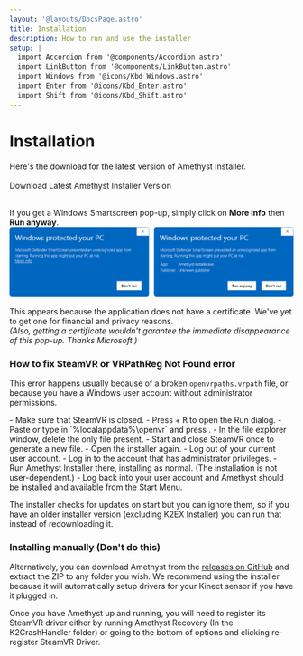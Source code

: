 ```yaml
---
layout: '@layouts/DocsPage.astro'
title: Installation
description: How to run and use the installer
setup: | 
  import Accordion from '@components/Accordion.astro'
  import LinkButton from '@components/LinkButton.astro'
  import Windows from '@icons/Kbd_Windows.astro'
  import Enter from '@icons/Kbd_Enter.astro'
  import Shift from '@icons/Kbd_Shift.astro'
---
```

# Installation

Here's the download for the latest version of Amethyst Installer.
<br><br>
<LinkButton href="https://github.com/KinectToVR/Amethyst-Installer-Releases/releases/latest/download/Amethyst-Installer.exe">Download Latest Amethyst Installer Version</LinkButton>
<br><br>

If you get a Windows Smartscreen pop-up, simply click on **More info** then **Run anyway**.
![smartscreen warning window](/en/img/smartscreen.png)
<!-- This screen shows up because the installer is not signed. Code signing certificates cost money and we can't afford that. [Unless you donate :)](https://opencollective.com/k2vr) then we can. -->
This appears because the application does not have a certificate. We've yet to get one for financial and privacy reasons.  
_(Also, getting a certificate wouldn't garantee the immediate disappearance of this pop-up. Thanks Microsoft.)_

### How to fix SteamVR or VRPathReg Not Found error
This error happens usually because of a broken `openvrpaths.vrpath` file, or because you have a Windows user account without administrator permissions.

<Accordion title="If you have administrator permissions">
- Make sure that SteamVR is closed.
- Press <Windows /> + <kbd>R</kbd> to open the Run dialog.
- Paste or type in `%localappdata%\openvr` and press <Enter />.
- In the file explorer window, delete the only file present.
- Start and close SteamVR once to generate a new file.
- Open the installer again.


</Accordion>

<Accordion title="If you are not the administrator on this PC">
- Log out of your current user account.
- Log in to the account that has administrator privileges.
- Run Amethyst Installer there, installing as normal. (The installation is not user-dependent.)
- Log back into your user account and Amethyst should be installed and available from the Start Menu.


</Accordion>  

The installer checks for updates on start but you can ignore them, so if you have an older installer version (excluding K2EX Installer) you can run that instead of redownloading it.

### Installing manually (Don't do this)
Alternatively, you can download Amethyst from the [releases on GitHub](https://github.com/kinecttovr/amethyst-releases/releases) and extract the ZIP to any folder you wish. We recommend using the installer because it will automatically setup drivers for your Kinect sensor if you have it plugged in.

Once you have Amethyst up and running, you will need to register its SteamVR driver either by running Amethyst Recovery (In the K2CrashHandler folder) or going to the bottom of options and clicking re-register SteamVR Driver.